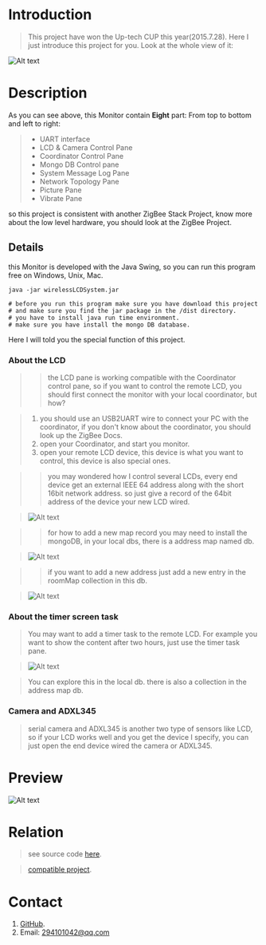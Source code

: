 # Introduction
> This project have won the Up-tech CUP this year(2015.7.28).
> Here I just introduce this project for you.
> Look at the whole view of it:

![Alt text](http://img.blog.csdn.net/20150910162048430)

# Description

As you can see above, this Monitor contain **Eight** part:
From top to bottom and left to right:

> + UART interface
> + LCD & Camera Control Pane
> + Coordinator Control Pane
> + Mongo DB Control pane
> + System Message Log Pane
> + Network Topology Pane
> + Picture Pane
> + Vibrate Pane

so this project is consistent with another ZigBee Stack Project, know more about the low level hardware, you should look at the ZigBee Project.

## Details

this Monitor is developed with the Java Swing, so you can run this program free on Windows, Unix, Mac.

	java -jar wirelessLCDSystem.jar
	
	# before you run this program make sure you have download this project
	# and make sure you find the jar package in the /dist directory.
	# you have to install java run time environment.
	# make sure you have install the mongo DB database.

Here I will told you the special function of this project.

### About the LCD
	
>> the LCD pane is working compatible with the Coordinator control pane, so if you want to control the remote LCD, you should first connect the monitor with your local coordinator, but how?

> 1. you should use an USB2UART wire to connect your PC with the coordinator, if you don't know about the coordinator, you should look up the ZigBee Docs.
> 2. open your Coordinator, and start you monitor.
> 3. open your remote LCD device, this device is what you want to control, this device is also special ones.

>> you may wondered how I control several LCDs, every end device get an external IEEE 64 address along with the short 16bit network address. so just give a record of the 64bit address of the device your new LCD wired.

>![Alt text](http://img.blog.csdn.net/20150910163958839)

>> for how to add a new map record you may need to install the mongoDB, in your local dbs, there is a address map named db.

>![Alt text](http://img.blog.csdn.net/20150910164317439)

>> if you want to add a new address just add a new entry in the roomMap collection in this db.

>![Alt text](http://img.blog.csdn.net/20150910164551842)

### About the timer screen task
> You may want to add a timer task to the remote LCD. For example you want to show the content after two hours, just use the timer task pane.

> ![Alt text](http://img.blog.csdn.net/20150910164957746)

> You can explore this in the local db. there is also a collection in the address map db.

### Camera and ADXL345
> serial camera and ADXL345 is another two type of sensors like LCD, so if your LCD works well and you get the device I specify, you can just open the end device wired the camera or ADXL345.

# Preview

![Alt text](http://img.blog.csdn.net/20150910165656669)

# Relation

> see source code [here](https://github.com/smileboywtu/Embedded-Monitor).

> [compatible project](https://github.com/smileboywtu/Wireless-LCD-Stack).

# Contact
 1. [GitHub](https://github.com/smileboywtu).
 2. Email: 294101042@qq.com


